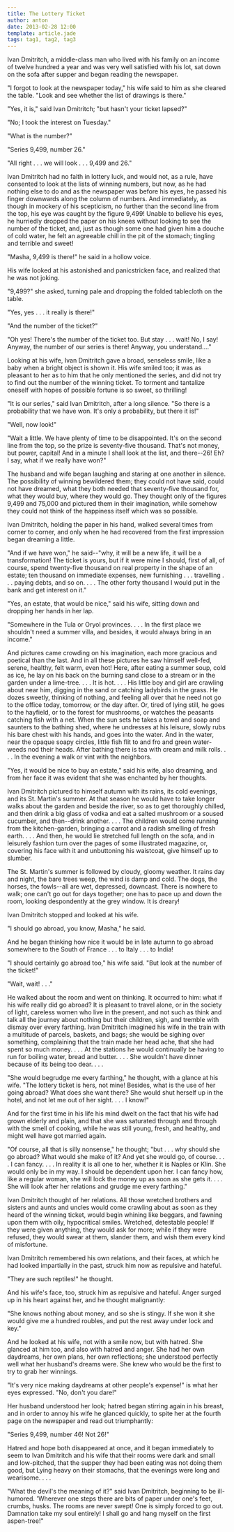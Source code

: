 ```yaml
---
title: The Lottery Ticket
author: anton
date: 2013-02-28 12:00
template: article.jade
tags: tag1, tag2, tag3
---
```


Ivan Dmitritch, a middle-class man who lived with his family on an income of twelve hundred a year and was very well satisfied with his lot, sat down on the sofa after supper and began reading the newspaper. <span class="more"></span>

"I forgot to look at the newspaper today," his wife said to him as she cleared the table. "Look and see whether the list of drawings is there."

"Yes, it is," said Ivan Dmitritch; "but hasn't your ticket lapsed?"

"No; I took the interest on Tuesday."

"What is the number?"

"Series 9,499, number 26."

"All right . . . we will look . . . 9,499 and 26."

Ivan Dmitritch had no faith in lottery luck, and would not, as a rule, have consented to look at the lists of winning numbers, but now, as he had nothing else to do and as the newspaper was before his eyes, he passed his finger downwards along the column of numbers. And immediately, as though in mockery of his scepticism, no further than the second line from the top, his eye was caught by the figure 9,499! Unable to believe his eyes, he hurriedly dropped the paper on his knees without looking to see the number of the ticket, and, just as though some one had given him a douche of cold water, he felt an agreeable chill in the pit of the stomach; tingling and terrible and sweet!

"Masha, 9,499 is there!" he said in a hollow voice.

His wife looked at his astonished and panicstricken face, and realized that he was not joking.

"9,499?" she asked, turning pale and dropping the folded tablecloth on the table.

"Yes, yes . . . it really is there!"

"And the number of the ticket?"

"Oh yes! There's the number of the ticket too. But stay . . . wait! No, I say! Anyway, the number of our series is there! Anyway, you understand...."

Looking at his wife, Ivan Dmitritch gave a broad, senseless smile, like a baby when a bright object is shown it. His wife smiled too; it was as pleasant to her as to him that he only mentioned the series, and did not try to find out the number of the winning ticket. To torment and tantalize oneself with hopes of possible fortune is so sweet, so thrilling!

"It is our series," said Ivan Dmitritch, after a long silence. "So there is a probability that we have won. It's only a probability, but there it is!"

"Well, now look!"

"Wait a little. We have plenty of time to be disappointed. It's on the second line from the top, so the prize is seventy-five thousand. That's not money, but power, capital! And in a minute I shall look at the list, and there--26! Eh? I say, what if we really have won?"

The husband and wife began laughing and staring at one another in silence. The possibility of winning bewildered them; they could not have said, could not have dreamed, what they both needed that seventy-five thousand for, what they would buy, where they would go. They thought only of the figures 9,499 and 75,000 and pictured them in their imagination, while somehow they could not think of the happiness itself which was so possible.

Ivan Dmitritch, holding the paper in his hand, walked several times from corner to corner, and only when he had recovered from the first impression began dreaming a little.

"And if we have won," he said--"why, it will be a new life, it will be a transformation! The ticket is yours, but if it were mine I should, first of all, of course, spend twenty-five thousand on real property in the shape of an estate; ten thousand on immediate expenses, new furnishing . . . travelling . . . paying debts, and so on. . . . The other forty thousand I would put in the bank and get interest on it."

"Yes, an estate, that would be nice," said his wife, sitting down and dropping her hands in her lap.

"Somewhere in the Tula or Oryol provinces. . . . In the first place we shouldn't need a summer villa, and besides, it would always bring in an income."

And pictures came crowding on his imagination, each more gracious and poetical than the last. And in all these pictures he saw himself well-fed, serene, healthy, felt warm, even hot! Here, after eating a summer soup, cold as ice, he lay on his back on the burning sand close to a stream or in the garden under a lime-tree. . . . It is hot. . . . His little boy and girl are crawling about near him, digging in the sand or catching ladybirds in the grass. He dozes sweetly, thinking of nothing, and feeling all over that he need not go to the office today, tomorrow, or the day after. Or, tired of lying still, he goes to the hayfield, or to the forest for mushrooms, or watches the peasants catching fish with a net. When the sun sets he takes a towel and soap and saunters to the bathing shed, where he undresses at his leisure, slowly rubs his bare chest with his hands, and goes into the water. And in the water, near the opaque soapy circles, little fish flit to and fro and green water-weeds nod their heads. After bathing there is tea with cream and milk rolls. . . . In the evening a walk or vint with the neighbors.

"Yes, it would be nice to buy an estate," said his wife, also dreaming, and from her face it was evident that she was enchanted by her thoughts.

Ivan Dmitritch pictured to himself autumn with its rains, its cold evenings, and its St. Martin's summer. At that season he would have to take longer walks about the garden and beside the river, so as to get thoroughly chilled, and then drink a big glass of vodka and eat a salted mushroom or a soused cucumber, and then--drink another. . . . The children would come running from the kitchen-garden, bringing a carrot and a radish smelling of fresh earth. . . . And then, he would lie stretched full length on the sofa, and in leisurely fashion turn over the pages of some illustrated magazine, or, covering his face with it and unbuttoning his waistcoat, give himself up to slumber.

The St. Martin's summer is followed by cloudy, gloomy weather. It rains day and night, the bare trees weep, the wind is damp and cold. The dogs, the horses, the fowls--all are wet, depressed, downcast. There is nowhere to walk; one can't go out for days together; one has to pace up and down the room, looking despondently at the grey window. It is dreary!

Ivan Dmitritch stopped and looked at his wife.

"I should go abroad, you know, Masha," he said.

And he began thinking how nice it would be in late autumn to go abroad somewhere to the South of France . . . to Italy . . . to India!

"I should certainly go abroad too," his wife said. "But look at the number of the ticket!"

"Wait, wait! . . ."

He walked about the room and went on thinking. It occurred to him: what if his wife really did go abroad? It is pleasant to travel alone, or in the society of light, careless women who live in the present, and not such as think and talk all the journey about nothing but their children, sigh, and tremble with dismay over every farthing. Ivan Dmitritch imagined his wife in the train with a multitude of parcels, baskets, and bags; she would be sighing over something, complaining that the train made her head ache, that she had spent so much money. . . . At the stations he would continually be having to run for boiling water, bread and butter. . . . She wouldn't have dinner because of its being too dear. . . .

"She would begrudge me every farthing," he thought, with a glance at his wife. "The lottery ticket is hers, not mine! Besides, what is the use of her going abroad? What does she want there? She would shut herself up in the hotel, and not let me out of her sight. . . . I know!"

And for the first time in his life his mind dwelt on the fact that his wife had grown elderly and plain, and that she was saturated through and through with the smell of cooking, while he was still young, fresh, and healthy, and might well have got married again.

"Of course, all that is silly nonsense," he thought; "but . . . why should she go abroad? What would she make of it? And yet she would go, of course. . . . I can fancy. . . . In reality it is all one to her, whether it is Naples or Klin. She would only be in my way. I should be dependent upon her. I can fancy how, like a regular woman, she will lock the money up as soon as she gets it. . . . She will look after her relations and grudge me every farthing."

Ivan Dmitritch thought of her relations. All those wretched brothers and sisters and aunts and uncles would come crawling about as soon as they heard of the winning ticket, would begin whining like beggars, and fawning upon them with oily, hypocritical smiles. Wretched, detestable people! If they were given anything, they would ask for more; while if they were refused, they would swear at them, slander them, and wish them every kind of misfortune.

Ivan Dmitritch remembered his own relations, and their faces, at which he had looked impartially in the past, struck him now as repulsive and hateful.

"They are such reptiles!" he thought.

And his wife's face, too, struck him as repulsive and hateful. Anger surged up in his heart against her, and he thought malignantly:

"She knows nothing about money, and so she is stingy. If she won it she would give me a hundred roubles, and put the rest away under lock and key."

And he looked at his wife, not with a smile now, but with hatred. She glanced at him too, and also with hatred and anger. She had her own daydreams, her own plans, her own reflections; she understood perfectly well what her husband's dreams were. She knew who would be the first to try to grab her winnings.

"It's very nice making daydreams at other people's expense!" is what her eyes expressed. "No, don't you dare!"

Her husband understood her look; hatred began stirring again in his breast, and in order to annoy his wife he glanced quickly, to spite her at the fourth page on the newspaper and read out triumphantly:

"Series 9,499, number 46! Not 26!"

Hatred and hope both disappeared at once, and it began immediately to seem to Ivan Dmitritch and his wife that their rooms were dark and small and low-pitched, that the supper they had been eating was not doing them good, but Lying heavy on their stomachs, that the evenings were long and wearisome. . . .

"What the devil's the meaning of it?" said Ivan Dmitritch, beginning to be ill-humored. 'Wherever one steps there are bits of paper under one's feet, crumbs, husks. The rooms are never swept! One is simply forced to go out. Damnation take my soul entirely! I shall go and hang myself on the first aspen-tree!" 